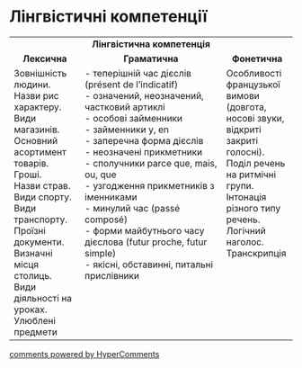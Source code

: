 <div id="hypercomments_widget" class="js-hypercomments-widget invisible"></div>

# Лінгвістичні компетенції


<table>
  <tr>
    <td align="center" colspan="3"><b>Лінгвістична компетенція</b></td>
  </tr>
            <tr>
                <td align="center"><b>Лексична</b></td>
                <td align="center"><b>Граматична</b></td>
                <td align="center"><b>Фонетична</b></td>
            </tr>
            <tr>
                <td width="25%" style="vertical-align:top !important;">
Зовнішність людини. <br>
Назви рис характеру.<br>
Види магазинів. <br>
Основний асортимент товарів. <br>
Гроші. <br>
Назви страв.<br>
Види спорту.<br>
Види транспорту. <br>
Проїзні документи.<br> 
Визначні місця столиць.<br>
Види діяльності на уроках.<br>
Улюблені  предмети</td>
<td width="50%" style="vertical-align:top !important;">
- теперішній час дієслів (présent de l’indicatif)<br>
- означений, неозначений, частковий артиклі<br>
- особові займенники<br>
- займенники y, en<br>
- заперечна форма дієслів<br>
- неозначені прикметники<br>
- сполучники parce que, mais, ou, que<br>
- узгодження прикметників з іменниками<br>
- минулий час (passé composé)<br>
- форми майбутнього часу дієслова (futur proche, futur simple)<br>
- якісні, обставинні, питальні прислівники
</td>
<td width="25%" style="vertical-align:top !important;">Особливості французької вимови (довгота, носові звуки, відкриті закриті голосні). Поділ речень на ритмічні групи. Інтонація різного типу речень. Логічний наголос. Транскрипція
</td>
            </tr>
</table>

<div class="js-hypercomments-container">
    <a href="http://hypercomments.com" class="hc-link" title="comments widget">comments powered by HyperComments</a>
</div>